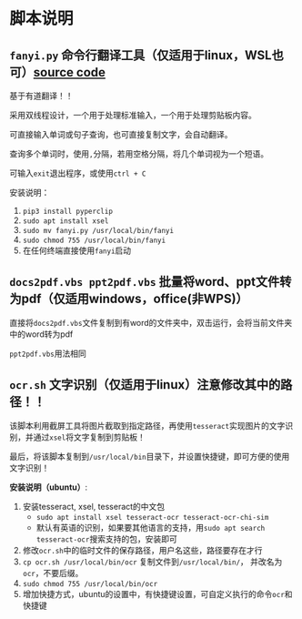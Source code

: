 # 脚本说明

## `fanyi.py` 命令行翻译工具（仅适用于linux，WSL也可）[source code](https://github.com/Yo-gurts/dict)

基于有道翻译！！

采用双线程设计，一个用于处理标准输入，一个用于处理剪贴板内容。

可直接输入单词或句子查询，也可直接复制文字，会自动翻译。

查询多个单词时，使用`,`分隔，若用空格分隔，将几个单词视为一个短语。

可输入`exit`退出程序，或使用`ctrl + C`

安装说明：
1. `pip3 install pyperclip`
2. `sudo apt install xsel`
3. `sudo mv fanyi.py /usr/local/bin/fanyi`
4. `sudo chmod 755 /usr/local/bin/fanyi`
5. 在任何终端直接使用`fanyi`启动

## `docs2pdf.vbs ppt2pdf.vbs` 批量将word、ppt文件转为pdf（仅适用windows，office(非WPS)）

直接将`docs2pdf.vbs`文件复制到有word的文件夹中，双击运行，会将当前文件夹中的word转为pdf

`ppt2pdf.vbs`用法相同


## `ocr.sh` 文字识别（仅适用于linux）注意修改其中的路径！！
该脚本利用截屏工具将图片截取到指定路径，再使用`tesseract`实现图片的文字识别，并通过`xsel`将文字复制到剪贴板！

最后，将该脚本复制到`/usr/local/bin`目录下，并设置快捷键，即可方便的使用文字识别！
 
**安装说明（ubuntu）**:
1. 安装tesseract, xsel, tesseract的中文包
    * `sudo apt install xsel tesseract-ocr tesseract-ocr-chi-sim`
    * 默认有英语的识别，如果要其他语言的支持，用`sudo apt search tesseract-ocr`搜索支持的包，安装即可  
2. 修改`ocr.sh`中的临时文件的保存路径，用户名这些，路径要存在才行
3. `cp ocr.sh /usr/local/bin/ocr` 复制文件到`/usr/local/bin/`， 并改名为`ocr`，不要后缀。
4. `sudo chmod 755 /usr/local/bin/ocr`
5. 增加快捷方式，ubuntu的设置中，有快捷键设置，可自定义执行的命令`ocr`和快捷键


